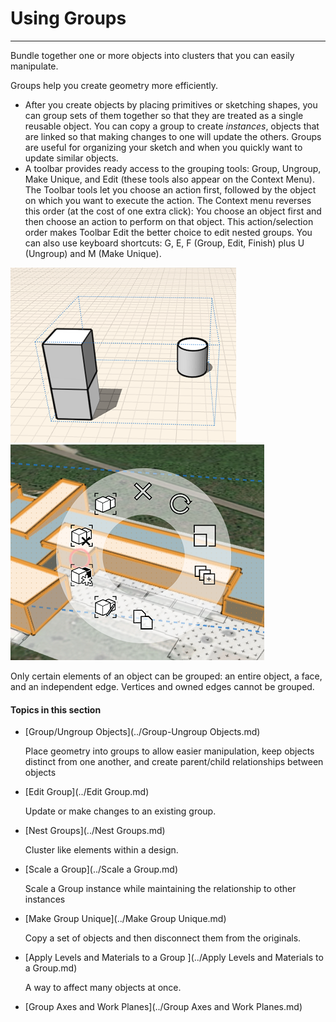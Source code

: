 # Using Groups

----

Bundle together one or more objects into clusters that you can easily manipulate.
 

Groups help you create geometry more efficiently.

* After you create objects by placing primitives or sketching shapes, you can group sets of them together so that they are treated as a single reusable object. You can copy a group to create *instances*, objects that are linked so that making changes to one will update the others. Groups are useful for organizing your sketch and when you quickly want to update similar objects.
* A toolbar provides ready access to the grouping tools: Group, Ungroup, Make Unique, and Edit (these tools also appear on the Context Menu). The Toolbar tools let you choose an action first, followed by the object on which you want to execute the action. The Context menu reverses this order (at the cost of one extra click): You choose an object first and then choose an action to perform on that object. This action/selection order makes Toolbar Edit the better choice to edit nested groups. You can also use keyboard shortcuts: G, E, F (Group, Edit, Finish) plus U (Ungroup) and M (Make Unique).

![](Images/GUID-B080D331-309D-408F-9FF4-54AF0744214A-low.png) ![](Images/GUID-A0B132D3-85CC-4E34-B9AD-C37DB87779C6-low.png)

Only certain elements of an object can be grouped: an entire object, a face, and an independent edge. Vertices and owned edges cannot be grouped.

  

#### Topics in this section

* [Group/Ungroup Objects](../Group-Ungroup Objects.md)
    
    Place geometry into groups to allow easier manipulation, keep objects distinct from one another, and create parent/child relationships between objects
* [Edit Group](../Edit Group.md)
    
    Update or make changes to an existing group.
* [Nest Groups](../Nest Groups.md)
    
    Cluster like elements within a design.
* [Scale a Group](../Scale a Group.md)
    
    Scale a Group instance while maintaining the relationship to other instances
* [Make Group Unique](../Make Group Unique.md)
    
    Copy a set of objects and then disconnect them from the originals.
* [Apply Levels and Materials to a Group ](../Apply Levels and Materials to a Group.md)
    
    A way to affect many objects at once.
* [Group Axes and Work Planes](../Group Axes and Work Planes.md)

